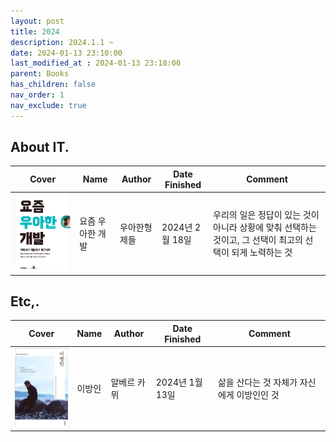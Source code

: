 ```yaml
---
layout: post
title: 2024
description: 2024.1.1 ~
date: 2024-01-13 23:10:00
last_modified_at : 2024-01-13 23:10:00
parent: Books
has_children: false
nav_order: 1
nav_exclude: true
---
```



## About IT.

| **Cover**  | **Name**        | **Author**    | **Date Finished** | **Comment** |
|--------------|--------------|---------------|----------------|----------------------------------|
| ![thewoowahantech.gif](./img/thewoowahantech.png)                | 요즘 우아한 개발             | 우아한형제들             | 2024년 2월 18일       | 우리의 일은 정답이 있는 것이 아니라 상황에 맞춰 선택하는 것이고, 그 선택이 최고의 선택이 되게 노력하는 것  |


## Etc,.

| **Cover**  | **Name**        | **Author**    | **Date Finished** | **Comment** |
|--------------|--------------|---------------|----------------|----------------------------------|
| ![thestranger.gif](./img/thestranger.png)                | 이방인             | 알베르 카뮈             | 2024년 1월 13일       | 삶을 산다는 것 자체가 자신에게 이방인인 것  |

                            